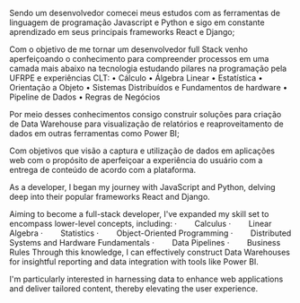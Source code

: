 Sendo um desenvolvedor comecei meus estudos com as ferramentas de linguagem de programação Javascript e Python e sigo em constante aprendizado em seus principais frameworks React e Django;

Com o objetivo de me tornar um desenvolvedor full Stack venho aperfeiçoando o conhecimento para compreender processos em uma camada mais abaixo na tecnologia estudando pilares na programação pela UFRPE e experiências CLT:
•	Cálculo
•	Álgebra Linear
•	Estatística
•	Orientação a Objeto
•	Sistemas Distribuídos e Fundamentos de hardware
•	Pipeline de Dados
•	Regras de Negócios

Por meio desses conhecimentos consigo construir soluções para criação de Data Warehouse para visualização de relatórios e reaproveitamento de dados em outras ferramentas como Power BI;

Com objetivos que visão a captura e utilização de dados em aplicações web com o propósito de aperfeiçoar a experiência do usuário com a entrega de conteúdo de acordo com a plataforma.


As a developer, I began my journey with JavaScript and Python, delving deep into their popular frameworks React and Django.

Aiming to become a full-stack developer, I've expanded my skill set to encompass lower-level concepts, including:
·        Calculus
·        Linear Algebra
·        Statistics
·        Object-Oriented Programming
·        Distributed Systems and Hardware Fundamentals
·        Data Pipelines
·        Business Rules
Through this knowledge, I can effectively construct Data Warehouses for insightful reporting and data integration with tools like Power BI.

I'm particularly interested in harnessing data to enhance web applications and deliver tailored content, thereby elevating the user experience.
